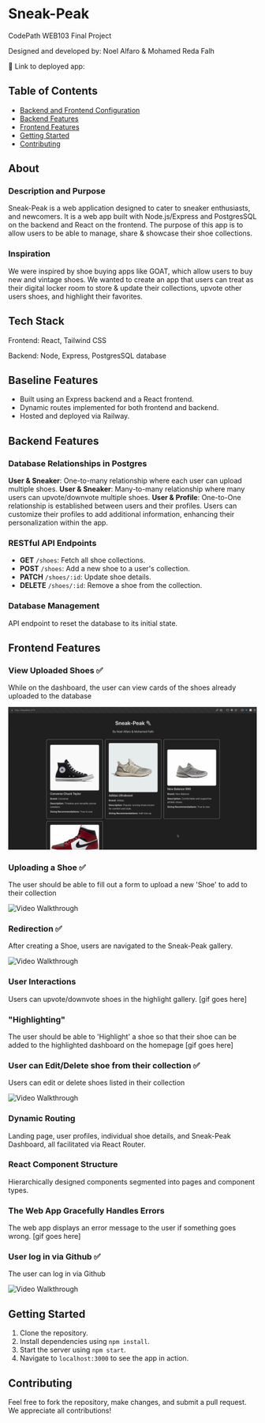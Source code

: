 # Sneak-Peak

CodePath WEB103 Final Project

Designed and developed by: Noel Alfaro & Mohamed Reda Falh

🔗 Link to deployed app:

## Table of Contents

- [Backend and Frontend Configuration](#baseline-features)
- [Backend Features](#backend-features)
- [Frontend Features](#frontend-features)
- [Getting Started](#getting-started)
- [Contributing](#contributing)

## About

### Description and Purpose

Sneak-Peak is a web application designed to cater to sneaker enthusiasts, and newcomers.
It is a web app built with Node.js/Express and PostgresSQL on the backend and React on the frontend.
The purpose of this app is to allow users to be able to manage, share & showcase their shoe collections.

### Inspiration

We were inspired by shoe buying apps like GOAT, which allow users to buy new and vintage shoes.
We wanted to create an app that users can treat as their digital locker room to store & update their collections, upvote other users shoes, and highlight their favorites.

## Tech Stack

Frontend: React, Tailwind CSS

Backend: Node, Express, PostgresSQL database

## Baseline Features

- Built using an Express backend and a React frontend.
- Dynamic routes implemented for both frontend and backend.
- Hosted and deployed via Railway.

## Backend Features

### Database Relationships in Postgres

**User & Sneaker**: One-to-many relationship where each user can upload multiple shoes.
**User & Sneaker**: Many-to-many relationship where many users can upvote/downvote multiple shoes.
**User & Profile**: One-to-One relationship is established between users and their profiles. Users can customize their profiles to add additional information, enhancing their personalization within the app.

<!-- 2. **User & SneakPeak Comments**: Many-to-many relationship with a join table to facilitate user comments on Sneak-Peak. -->

### RESTful API Endpoints

- **GET** `/shoes`: Fetch all shoe collections.
- **POST** `/shoes`: Add a new shoe to a user's collection.
- **PATCH** `/shoes/:id`: Update shoe details.
- **DELETE** `/shoes/:id`: Remove a shoe from the collection.

### Database Management

API endpoint to reset the database to its initial state.

## Frontend Features

### View Uploaded Shoes ✅

While on the dashboard, the user can view cards of the shoes already uploaded to the database

<img src='./client/public/gif-kapture-1.gif' title='Video Walkthrough' width='' alt='Video Walkthrough' />

### Uploading a Shoe ✅

The user should be able to fill out a form to upload a new 'Shoe' to add to their collection

<img src='./client/public/gif-kapture-2.gif' title='Video Walkthrough' width='' alt='Video Walkthrough' />

### Redirection ✅

After creating a Shoe, users are navigated to the Sneak-Peak gallery.

<img src='./client/public/gif-kapture-2.gif' title='Video Walkthrough' width='' alt='Video Walkthrough' />

### User Interactions

Users can upvote/downvote shoes in the highlight gallery.
[gif goes here]

### "Highlighting"

The user should be able to 'Highlight' a shoe so that their shoe can be added to the highlighted dashboard on the homepage
[gif goes here]

### User can Edit/Delete shoe from their collection ✅

Users can edit or delete shoes listed in their collection

<img src='./client/public/gif-kapture-3.gif' title='Video Walkthrough' width='' alt='Video Walkthrough' />

### Dynamic Routing

Landing page, user profiles, individual shoe details, and Sneak-Peak Dashboard, all facilitated via React Router.

### React Component Structure

Hierarchically designed components segmented into pages and component types.

### The Web App Gracefully Handles Errors

The web app displays an error message to the user if something goes wrong.
[gif goes here]

### User log in via Github ✅

The user can log in via Github

  <img src='./client/public/gif-kapture-login.gif' title='Video Walkthrough' width='' alt='Video Walkthrough' />

## Getting Started

1. Clone the repository.
2. Install dependencies using `npm install`.
3. Start the server using `npm start`.
4. Navigate to `localhost:3000` to see the app in action.

## Contributing

Feel free to fork the repository, make changes, and submit a pull request. We appreciate all contributions!
